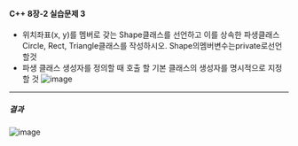 #### C++ 8장-2 실습문제 3
* 위치좌표(x, y)를 멤버로 갖는 Shape클래스를 선언하고 이를 상속한 파생클래스 Circle, Rect, Triangle클래스를 작성하시오. Shape의멤버변수는private로선언할것
* 파생 클래스 생성자를 정의할 때 호출 할 기본 클래스의 생성자를 명시적으로 지정할 것
![image](https://github.com/user-attachments/assets/ca1dfa95-5ea3-48d2-b5be-541618be243a)
---
##### 결과
![image](https://github.com/user-attachments/assets/b227cb16-5d97-487a-bc8f-7a291180c9b7)

